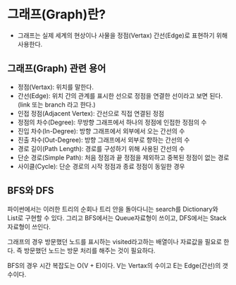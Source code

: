 # 그래프(Graph)란?

- 그래프는 실제 세계의 현상이나 사물을 정점(Vertax) 간선(Edge)로 표현하기 위해 사용한다.

## 그래프(Graph) 관련 용어

- 정점(Vertax): 위치를 말한다.
- 간선(Edge): 위치 간의 관계를 표시한 선으로 정점을 연결한 선이라고 보면 된다. (link 또는 branch 라고 한다.)
- 인접 정점(Adjacent Vertex): 간선으로 직접 연결된 정점
- 정점의 차수(Degree): 무방향 그래프에서 하나의 정점에 인접한 정점의 수
- 진입 차수(In-Degree): 방향 그래프에서 외부에서 오는 간선의 수
- 진출 차수(Out-Degree): 방향 그래프에서 외부로 향하는 간선의 수
- 경로 길이(Path Length): 경로를 구성하기 위해 사용된 간선의 수
- 단순 경로(Simple Path): 처음 정점과 끝 정점을 제외하고 중복된 정점이 없는 경로
- 사이클(Cycle): 단순 경로의 시작 정점과 종료 정점이 동일한 경우

## BFS와 DFS

파이썬에서는 이러한 트리의 순회나 트리 안을 돌아다니는 search를 Dictionary와 List로 구현할 수 있다.
그리고 BFS에서는 Queue자료형이 쓰이고, DFS에서는 Stack자료형이 쓰인다.

그래프의 경우 방문했던 노드를 표시하는 visited라고하는 배열이나 자료값을 필요로 한다. 즉 방문했던 노드는 방문 처리를 해주는 것이 필요하다. 

BFS의 경우 시간 복잡도는 O(V + E)이다. 
V는 Vertax의 수이고 E는 Edge(간선)의 갯수이다. 